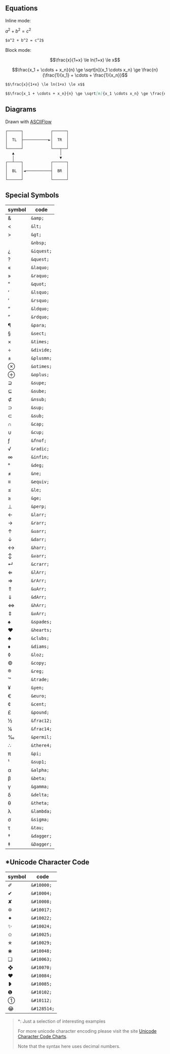 ## Equations

Inline mode: 

$a^2 + b^2 = c^2$

```markdown
$a^2 + b^2 = c^2$
```

Block mode:

$$\frac{x}{1+x} \le ln(1+x) \le x$$

$$\frac{x_1 + \cdots + x_n}{n} \ge \sqrt[n]{x_1 \cdots x_n} \ge \frac{n}{\frac{1}{x_1} + \cdots + \frac{1}{x_n}}$$

```markdown
$$\frac{x}{1+x} \le ln(1+x) \le x$$

$$\frac{x_1 + \cdots + x_n}{n} \ge \sqrt[n]{x_1 \cdots x_n} \ge \frac{n}{\frac{1}{x_1} + \cdots + \frac{1}{x_n}}$$
```


## Diagrams

Drawn with [ASCIIFlow](https://asciiflow.com/) 

```
┌──────┐            ┌──────┐
│      │            │      │
│  TL  ├───────────►│  TR  │
│      │            │      │
└──────┘            └───┬──┘
   ▲                    │
   │                    ▼
┌──┴───┐            ┌──────┐
│      │            │      │
│  BL  │◄───────────┤  BR  │
│      │            │      │
└──────┘            └──────┘
```


## Special Symbols

symbol    | code    
--------- | ------- 
&amp; | `&amp;`
&lt; | `&lt;`
&gt; | `&gt;`
&nbsp; | `&nbsp;`
&iquest; | `&iquest;`
&quest; | `&quest;`
&laquo; | `&laquo;`
&raquo; | `&raquo;`
&quot; | `&quot;`
&lsquo; | `&lsquo;`
&rsquo; | `&rsquo;`
&ldquo; | `&ldquo;`
&rdquo; | `&rdquo;`
&para; | `&para;`
&sect; | `&sect;`
&times; | `&times;`
&divide; | `&divide;`
&plusmn; | `&plusmn;`
&otimes; | `&otimes;`
&oplus;  | `&oplus;`
&supe; | `&supe;`
&sube; | `&sube;`
&nsub; | `&nsub;`
&sup; | `&sup;`
&sub; | `&sub;`
&cap; | `&cap;`
&cup; | `&cup;`
&fnof; | `&fnof;`
&radic; | `&radic;`
&infin; | `&infin;`
&deg; | `&deg;`
&ne; | `&ne;`
&equiv; | `&equiv;`
&le; | `&le;`
&ge; | `&ge;`
&perp; | `&perp;`
&larr; | `&larr;`
&rarr; | `&rarr;`
&uarr; | `&uarr;`
&darr; | `&darr;`
&harr; | `&harr;`
&varr; | `&varr;`
&crarr; | `&crarr;`
&lArr; | `&lArr;`
&rArr; | `&rArr;`
&uArr; | `&uArr;`
&dArr; | `&dArr;`
&hArr; | `&hArr;`
&vArr; | `&vArr;`
&spades; | `&spades;`
&hearts; | `&hearts;`
&clubs; | `&clubs;`
&diams; | `&diams;`
&loz; | `&loz;`
&copy; | `&copy;`
&reg; | `&reg;`
&trade; | `&trade;`
&yen; | `&yen;`
&euro; | `&euro;`
&cent; | `&cent;`
&pound; | `&pound;`
&frac12; | `&frac12;`
&frac14; | `&frac14;`
&permil; | `&permil;`
&there4; | `&there4;`
&pi; | `&pi;`
&sup1; | `&sup1;`
&alpha; | `&alpha;`
&beta; | `&beta;`
&gamma; | `&gamma;`
&delta; | `&delta;`
&theta; | `&theta;`
&lambda; | `&lambda;`
&sigma; | `&sigma;`
&tau; | `&tau;`
&dagger; | `&dagger;`
&Dagger; | `&Dagger;`


## *Unicode Character Code

symbol    | code    
--------- | ------- 
&#10000;  | `&#10000;`
&#10004;  | `&#10004;`
&#10008;  | `&#10008;`
&#10017;  | `&#10017;`
&#10022;  | `&#10022;`
&#10024;  | `&#10024;`
&#10025;  | `&#10025;`
&#10029;  | `&#10029;`
&#10048;  | `&#10048;`
&#10063;  | `&#10063;`
&#10070;  | `&#10070;`
&#10084;  | `&#10084;`
&#10085;  | `&#10085;`
&#10102;  | `&#10102;`
&#10112;  | `&#10112;`
&#128514; | `&#128514;`

> *: Just a selection of interesting examples
>
> For more unicode character encoding please visit the site [Unicode Character Code Charts](https://www.unicode.org/charts/).
>
> Note that the syntax here uses decimal numbers.
